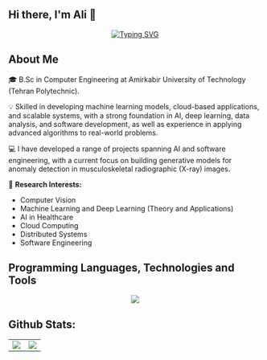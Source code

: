 ## Hi there, I'm Ali 👋

<div align="center">
    
 [![Typing SVG](https://readme-typing-svg.herokuapp.com?font=Fira+Code&pause=1000&width=435&lines=B.Sc+of+Computer+Engineering;Amirkabir+University+of+Technology)](https://github.com/ABazshoushtari)

</div>

## About Me

🎓 B.Sc in Computer Engineering at Amirkabir University of Technology (Tehran Polytechnic).

💡 Skilled in developing machine learning models, cloud-based applications, and scalable systems, with a strong foundation in AI, deep learning, data analysis, and software development, as well as experience in applying advanced algorithms to real-world problems.

💻 I have developed a range of projects spanning AI and software engineering, with a current focus on building generative models for anomaly detection in musculoskeletal radiographic (X-ray) images.

🔬 **Research Interests:**
  - Computer Vision
  - Machine Learning and Deep Learning (Theory and Applications)
  - AI in Healthcare
  - Cloud Computing
  - Distributed Systems
  - Software Engineering

## Programming Languages, Technologies and Tools 
<p align="center"> 
<a href="https://github.com/ABazshoushtari" target="_blank" rel="noreferrer"> <img src="https://go-skill-icons.vercel.app/api/icons?i=py,go,java,c,pytorch,pandas,sklearn,numpy,seaborn,matplotlib,fastapi,docker,kubernetes,mysql,redis,rabbitmq,linux,git,jupyter,anaconda&perline=18" /> </a>
</p>

## Github Stats:

<table style="border:hidden;" border="0" cellspacing="0" cellpadding="0">
    <tr>
        <td>
            <img src="https://github-readme-stats.vercel.app/api?username=ABazshoushtari&theme=dracula&show_icons=true&count_private=true&hide_border=true"/>
        </td>
        <td>
            <img src="https://github-readme-stats.vercel.app/api/top-langs/?username=ABazshoushtari&layout=compact&hide_border=true&theme=dracula&langs_count=9"/>
        </td>
    </tr>
</table>

<!--
**ABazshoushtari/ABazshoushtari** is a ✨ _special_ ✨ repository because its `README.md` (this file) appears on your GitHub profile.

Here are some ideas to get you started:

- 🔭 I’m currently working on ...
- 🌱 I’m currently learning ...
- 👯 I’m looking to collaborate on ...
- 🤔 I’m looking for help with ...
- 💬 Ask me about ...
- 📫 How to reach me: ...
- 😄 Pronouns: ...
- ⚡ Fun fact: ..
- -->
